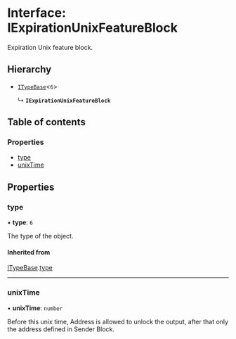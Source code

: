 # Interface: IExpirationUnixFeatureBlock

Expiration Unix feature block.

## Hierarchy

- [`ITypeBase`](ITypeBase.md)<``6``\>

  ↳ **`IExpirationUnixFeatureBlock`**

## Table of contents

### Properties

- [type](IExpirationUnixFeatureBlock.md#type)
- [unixTime](IExpirationUnixFeatureBlock.md#unixtime)

## Properties

### type

• **type**: ``6``

The type of the object.

#### Inherited from

[ITypeBase](ITypeBase.md).[type](ITypeBase.md#type)

___

### unixTime

• **unixTime**: `number`

Before this unix time, Address is allowed to unlock the output,
after that only the address defined in Sender Block.
